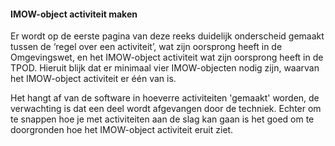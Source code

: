 ﻿#### IMOW-object activiteit maken

Er wordt op de eerste pagina van deze reeks duidelijk onderscheid gemaakt tussen
de ‘regel over een activiteit’, wat zijn oorsprong heeft in de Omgevingswet, en
het IMOW-object activiteit wat zijn oorsprong heeft in de TPOD. Hieruit blijk
dat er minimaal vier IMOW-objecten nodig zijn, waarvan het IMOW-object
activiteit er één van is.

Het hangt af van de software in hoeverre activiteiten 'gemaakt' worden, de
verwachting is dat een deel wordt afgevangen door de techniek. Echter om te
snappen hoe je met activiteiten aan de slag kan gaan is het goed om te
doorgronden hoe het IMOW-object activiteit eruit ziet. 